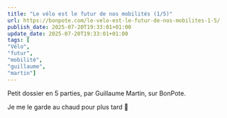 ```yaml
---
title: "Le vélo est le futur de nos mobilités (1/5)"
url: https://bonpote.com/le-velo-est-le-futur-de-nos-mobilites-1-5/
publish_date: 2025-07-20T19:33:01+01:00
update_date: 2025-07-20T19:33:01+01:00
tags: [
"Vélo",
"futur",
"mobilité",
"guillaume",
"martin"]
---
```


Petit dossier en 5 parties, par Guillaume Martin, sur BonPote.

Je me le garde au chaud pour plus tard 🙂 
